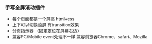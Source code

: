 ### 手写全屏滚动插件

- 每个页面都是一个屏高
    html+css
- 上下可以切换滚屏 有transition效果
- 分页指示器 （固定定位在屏幕右边）
- 兼容PC/Mobile  event处理不一样 兼容浏览器Chrome、safari、Mozilla